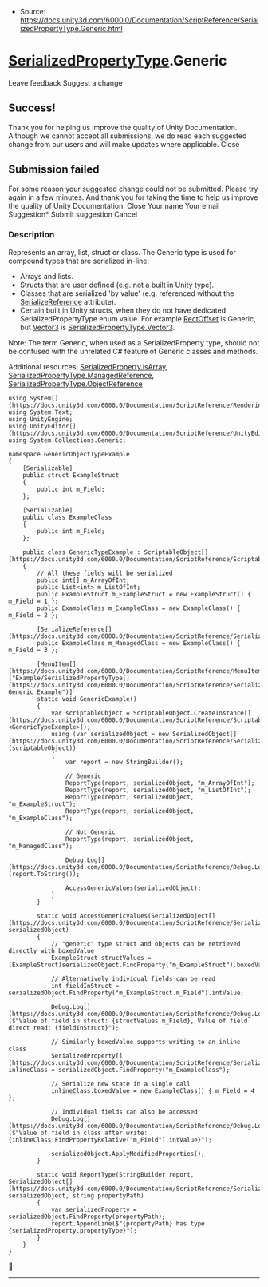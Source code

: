 * Source: https://docs.unity3d.com/6000.0/Documentation/ScriptReference/SerializedPropertyType.Generic.html

#  [SerializedPropertyType](https://docs.unity3d.com/6000.0/Documentation/ScriptReference/SerializedPropertyType.html).Generic
Leave feedback
Suggest a change
## Success!
Thank you for helping us improve the quality of Unity Documentation. Although we cannot accept all submissions, we do read each suggested change from our users and will make updates where applicable.
Close
## Submission failed
For some reason your suggested change could not be submitted. Please <a>try again</a> in a few minutes. And thank you for taking the time to help us improve the quality of Unity Documentation.
Close
Your name Your email Suggestion* Submit suggestion
Cancel
### Description
Represents an array, list, struct or class.
The Generic type is used for compound types that are serialized in-line:   
- Arrays and lists.   
- Structs that are user defined (e.g. not a built in Unity type).   
- Classes that are serialized 'by value' (e.g. referenced without the [SerializeReference](https://docs.unity3d.com/6000.0/Documentation/ScriptReference/SerializeReference.html) attribute).   
- Certain built in Unity structs, when they do not have dedicated SerializedPropertyType enum value. For example [RectOffset](https://docs.unity3d.com/6000.0/Documentation/ScriptReference/RectOffset.html) is Generic, but [Vector3](https://docs.unity3d.com/6000.0/Documentation/ScriptReference/Vector3.html) is [SerializedPropertyType.Vector3](https://docs.unity3d.com/6000.0/Documentation/ScriptReference/SerializedPropertyType.Vector3.html).   
  
  
Note: The term Generic, when used as a SerializedProperty type, should not be confused with the unrelated C# feature of Generic classes and methods.  
  
Additional resources: [SerializedProperty.isArray](https://docs.unity3d.com/6000.0/Documentation/ScriptReference/SerializedProperty-isArray.html), [SerializedPropertyType.ManagedReference](https://docs.unity3d.com/6000.0/Documentation/ScriptReference/SerializedPropertyType.ManagedReference.html), [SerializedPropertyType.ObjectReference](https://docs.unity3d.com/6000.0/Documentation/ScriptReference/SerializedPropertyType.ObjectReference.html)
```
using System[](https://docs.unity3d.com/6000.0/Documentation/ScriptReference/Rendering.VirtualTexturing.System.html);
using System.Text;
using UnityEngine;
using UnityEditor[](https://docs.unity3d.com/6000.0/Documentation/ScriptReference/UnityEditor.html);
using System.Collections.Generic;  
  
namespace GenericObjectTypeExample
{
    [Serializable]
    public struct ExampleStruct
    {
        public int m_Field;
    };  
  
    [Serializable]
    public class ExampleClass
    {
        public int m_Field;
    };  
  
    public class GenericTypeExample : ScriptableObject[](https://docs.unity3d.com/6000.0/Documentation/ScriptReference/ScriptableObject.html)
    {
        // All these fields will be serialized
        public int[] m_ArrayOfInt;
        public List<int> m_ListOfInt;
        public ExampleStruct m_ExampleStruct = new ExampleStruct() { m_Field = 1 };
        public ExampleClass m_ExampleClass = new ExampleClass() { m_Field = 2 };  
  
        [SerializeReference[](https://docs.unity3d.com/6000.0/Documentation/ScriptReference/SerializeReference.html)]
        public ExampleClass m_ManagedClass = new ExampleClass() { m_Field = 3 };  
  
        [MenuItem[](https://docs.unity3d.com/6000.0/Documentation/ScriptReference/MenuItem.html)("Example/SerializedPropertyType[](https://docs.unity3d.com/6000.0/Documentation/ScriptReference/SerializedPropertyType.html) Generic Example")]
        static void GenericExample()
        {
            var scriptableObject = ScriptableObject.CreateInstance[](https://docs.unity3d.com/6000.0/Documentation/ScriptReference/ScriptableObject.CreateInstance.html)<GenericTypeExample>();
            using (var serializedObject = new SerializedObject[](https://docs.unity3d.com/6000.0/Documentation/ScriptReference/SerializedObject.html)(scriptableObject))
            {
                var report = new StringBuilder();  
  
                // Generic
                ReportType(report, serializedObject, "m_ArrayOfInt");
                ReportType(report, serializedObject, "m_ListOfInt");
                ReportType(report, serializedObject, "m_ExampleStruct");
                ReportType(report, serializedObject, "m_ExampleClass");  
  
                // Not Generic
                ReportType(report, serializedObject, "m_ManagedClass");  
  
                Debug.Log[](https://docs.unity3d.com/6000.0/Documentation/ScriptReference/Debug.Log.html)(report.ToString());  
  
                AccessGenericValues(serializedObject);
            }
        }  
  
        static void AccessGenericValues(SerializedObject[](https://docs.unity3d.com/6000.0/Documentation/ScriptReference/SerializedObject.html) serializedObject)
        {
            // "generic" type struct and objects can be retrieved directly with boxedValue
            ExampleStruct structValues = (ExampleStruct)serializedObject.FindProperty("m_ExampleStruct").boxedValue;  
  
            // Alternatively individual fields can be read
            int fieldInStruct = serializedObject.FindProperty("m_ExampleStruct.m_Field").intValue;  
  
            Debug.Log[](https://docs.unity3d.com/6000.0/Documentation/ScriptReference/Debug.Log.html)($"Value of field in struct: {structValues.m_Field}, Value of field direct read: {fieldInStruct}");  
  
            // Similarly boxedValue supports writing to an inline class
            SerializedProperty[](https://docs.unity3d.com/6000.0/Documentation/ScriptReference/SerializedProperty.html) inlineClass = serializedObject.FindProperty("m_ExampleClass");  
  
            // Serialize new state in a single call
            inlineClass.boxedValue = new ExampleClass() { m_Field = 4 };  
  
            // Individual fields can also be accessed
            Debug.Log[](https://docs.unity3d.com/6000.0/Documentation/ScriptReference/Debug.Log.html)($"Value of field in class after write: {inlineClass.FindPropertyRelative("m_Field").intValue}");  
  
            serializedObject.ApplyModifiedProperties();
        }  
  
        static void ReportType(StringBuilder report, SerializedObject[](https://docs.unity3d.com/6000.0/Documentation/ScriptReference/SerializedObject.html) serializedObject, string propertyPath)
        {
            var serializedProperty = serializedObject.FindProperty(propertyPath);
            report.AppendLine($"{propertyPath} has type {serializedProperty.propertyType}");
        }
    }
}

```

* * *
